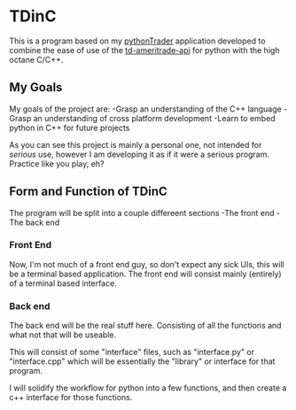 # TDinC

This is a program based on my [pythonTrader](https://github.com/platypushunter/pythonTrader) application developed to combine the ease of use of the [td-ameritrade-api](https://github.com/areed1192/td-ameritrade-api) for python with the high octane C/C++.

## My Goals

My goals of the project are:
-Grasp an understanding of the C++ language
-Grasp an understanding of cross platform development
-Learn to embed python in C++ for future projects

As you can see this project is mainly a personal one, not intended for _serious_ use, however I am developing it as if it were a serious program. Practice like you play, eh?

## Form and Function of TDinC

The program will be split into a couple differeent sections
-The front end
-The back end

### Front End

Now, I'm not much of a front end guy, so don't expect any sick UIs, this will be a terminal based application. The front end will consist mainly (entirely) of a terminal based interface. 

### Back end
The back end will be the real stuff here. Consisting of all the functions and what not that will be useable. 

This will consist of some "interface" files, such as "interface.py" or "interface.cpp" which will be essentially the "library" or interface for that program. 

I will solidify the workflow for python into a few functions, and then create a c++ interface for those functions.
